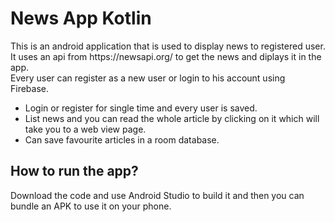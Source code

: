 <h1>News App Kotlin</h1>
This is an android application that is used to display news to registered user. It uses an api from https://newsapi.org/ to get the news and diplays it in the app.<br>  
Every user can register as a new user or login to his account using Firebase.


<ul>
  <li>Login or register for single time and every user is saved.</li>
  <li>List news and you can read the whole article by clicking on it which will take you to a web view page.</li>
  <li>Can save favourite articles in a room database.</li>
</ul>
<h2>How to run the app?</h2>
Download the code and use Android Studio to build it and then you can bundle an APK to use it on your phone.
